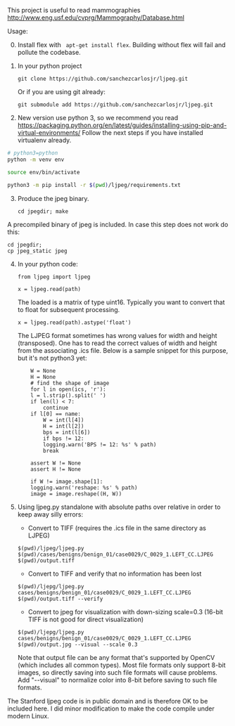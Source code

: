This project is useful to read mammographies http://www.eng.usf.edu/cvprg/Mammography/Database.html

Usage:

0. Install flex with
``` apt-get install flex```.
Building without flex will fail and pollute the codebase.

1. In your python project
	```
	git clone https://github.com/sanchezcarlosjr/ljpeg.git

	```
	Or if you are using git already:
	```
	git submodule add https://github.com/sanchezcarlosjr/ljpeg.git

	```
2. New version use python 3, so we recommend you read https://packaging.python.org/en/latest/guides/installing-using-pip-and-virtual-environments/
Follow the next steps if you have installed virtualenv already. 

```bash
# python3=python
python -m venv env
```

```bash
source env/bin/activate
```

```bash
python3 -m pip install -r $(pwd)/ljpeg/requirements.txt
```

3. Produce the jpeg binary.
	```
	cd jpegdir; make
	```

A precompiled binary of jpeg is included.  In case this step does not
work do this:

```
cd jpegdir;
cp jpeg_static jpeg
```


4. In your python code:
	```
	from ljpeg import ljpeg

	x = ljpeg.read(path)
	```

	The loaded is a matrix of type uint16.  Typically you want to convert that
	to float for subsequent processing.
	```
	x = ljpeg.read(path).astype('float')
	```

	The LJPEG format sometimes has wrong values for width and height (transposed).
	One has to read the correct values of width and height from the associating .ics file.
	Below is a sample snippet for this purpose, but it's not python3 yet:
	```
	    W = None
	    H = None
	    # find the shape of image
	    for l in open(ics, 'r'):
		l = l.strip().split(' ')
		if len(l) < 7:
		    continue
		if l[0] == name:
		    W = int(l[4])
		    H = int(l[2])
		    bps = int(l[6])
		    if bps != 12:
			logging.warn('BPS != 12: %s' % path)
		    break

	    assert W != None
	    assert H != None

	    if W != image.shape[1]:
		logging.warn('reshape: %s' % path)
		image = image.reshape((H, W))
	```

5. Using ljpeg.py standalone with absolute paths over relative in order to keep away silly errors:

	- Convert to TIFF (requires the .ics file in the same directory as LJPEG)
	```
	$(pwd)/ljpeg/ljpeg.py $(pwd)/cases/benigns/benign_01/case0029/C_0029_1.LEFT_CC.LJPEG $(pwd)/output.tiff
	```
	- Convert to TIFF and verify that no information has been lost
	```
	$(pwd)/ljepg/ljpeg.py cases/benigns/benign_01/case0029/C_0029_1.LEFT_CC.LJPEG $(pwd)/output.tiff --verify
	```
	- Convert to jpeg for visualization with down-sizing scale=0.3 (16-bit TIFF is not good for direct visualization)
	```
	$(pwd)/ljepg/ljpeg.py cases/benigns/benign_01/case0029/C_0029_1.LEFT_CC.LJPEG $(pwd)/output.jpg --visual --scale 0.3
	```
	Note that output file can be any format that's supported by OpenCV (which includes all common types).  Most file formats only support 8-bit images, so directly saving into such file formats will cause problems.  Add "--visual" to normalize color into 8-bit before saving to such file formats.

The Stanford ljpeg code is in public domain and is therefore OK to be
included here.  I did minor modification to make the code compile under
modern Linux.
